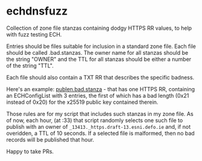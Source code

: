 # echdnsfuzz

Collection of zone file stanzas containing dodgy HTTPS RR values, to help with fuzz testing ECH.

Entries should be files suitable for inclusion in a standard zone file. Each file should be
called <something>.bad.stanzas. The owner name for all stanzas should be the string "OWNER"
and the TTL for all stanzas should be either a number of the string "TTL". 

Each file should also contain a TXT RR that describes the specific badness.

Here's an example: [publen.bad.stanza](publen.bad.stanza) - that has one 
HTTPS RR, containing an ECHConfigList with 3 entries, the first of which has a
bad length (0x21 instead of 0x20) for the x25519 public key contained therein.

Those rules are for my script that includes such stanzas in my zone file. As of now, each
hour, (at :33) that script randomly selects one such file to publish with an owner of 
``_13413._https.draft-13.esni.defo.ie`` and, if not overidden, a TTL of 10 seconds.
If a selected file is malformed, then no bad records will be published that hour.

Happy to take PRs.
